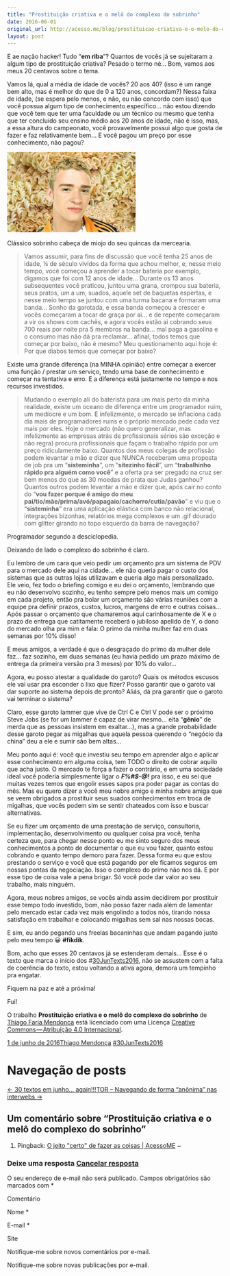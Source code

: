 ```yaml
---
title: "Prostituição criativa e o melô do complexo do sobrinho"
date: 2016-06-01
original_url: http://acesso.me/blog/prostituicao-criativa-e-o-melo-do-complexo-do-sobrinho/
layout: post
---
```


E ae nação hacker! Tudo “**em riba**”? Quantos de vocês já se sujeitaram a algum tipo de prostituição criativa? Pesado o termo né… Bom, vamos aos meus 20 centavos sobre o tema.

Vamos lá, qual a média de idade de vocês? 20 aos 40? (isso é um range bem alto, mas é melhor do que de 0 a 120 anos, concordam?) Nessa faixa de idade, (se espera pelo menos, e não, eu não concordo com isso) que você possua algum tipo de conhecimento específico… não estou dizendo que você tem que ter uma faculdade ou um técnico ou mesmo que tenha que ter concluído seu ensino médio aos 20 anos de idade, não é isso, mas, a essa altura do campeonato, você provavelmente possui algo que gosta de fazer e faz relativamente bem… E você pagou um preço por esse conhecimento, não pagou?

![Clássico sobrinho cabeça de miojo do seu quincas da mercearia.](/assets/images/images.duckduckgo.com_.jpg)

Clássico sobrinho cabeça de miojo do seu quincas da mercearia.

> Vamos assumir, para fins de discussão que você tenha 25 anos de idade, ¼ de século vivídos da forma que achou melhor, e, nesse meio tempo, você começou a aprender a tocar bateria por exemplo, digamos que foi com 12 anos de idade… Durante os 13 anos subsequentes você praticou, juntou uma grana, crompou sua bateria, seus pratos, um a um, suados, aquele set de baquetas espertas, e nesse meio tempo se juntou com uma turma bacana e formaram uma banda… Sonho da garotada, e essa banda começou a crescer e vocês começaram a tocar de graça por ai… e de repente começaram a vir os shows com cachês, e agora vocês estão ai cobrando seus 700 reais por noite pra 5 membros na banda… mal paga a gasolina e o consumo mas não dá pra reclamar… afinal, todos temos que começar por baixo, não é mesmo? Meu questionamento aqui hoje é: Por que diabos temos que começar por baixo?

Existe uma grande diferença (na MINHA opinião) entre começar a exercer uma função / prestar um serviço, tendo uma base de conhecimento e começar na tentativa e erro. E a diferença está justamente no tempo e nos recursos investidos.

> Mudando o exemplo alí do baterista para um mais perto da minha realidade, existe um oceano de diferença entre um programador ruim, um medíocre e um bom. E infelizmente, o mercado se inflaciona cada dia mais de programadores ruins e o próprio mercado pede cada vez mais por eles. Hoje o mercado (não quero generalizar, mas infelizmente as empresas atrás de profissionais sérios são exceção e não regra) procura profissionais que façam o trabalho rápido por um preço ridiculamente baixo. Quantos dos meus colegas de profissão podem levantar a mão e dizer que NUNCA receberam uma proposta de job pra um “**sisteminha**”, um “**sitezinho fácil**”, um “**trabalhinho rápido pra alguém como você**” e a oferta pra ser pregado na cruz ser bem menos do que as 30 moedas de prata que Judas ganhou? Quantos outros podem levantar a mão e dizer que, após cair no conto do “**vou fazer porque é amigo do meu pai/tio/mãe/prima/avó/papagaio/cachorro/cutia/pavão**” e viu que o “**sisteminha**” era uma aplicação elástica com banco não relacional, integrações bizonhas, relatórios mega complexos e um .gif dourado com glitter girando no topo esquerdo da barra de navegação?

Programador segundo a desciclopedia.

Deixando de lado o complexo do sobrinho é claro.

Eu lembro de um cara que veio pedir um orçamento pra um sistema de PDV para o mercado dele aqui na cidade… ele não queria pagar o custo dos sistemas que as outras lojas utilizavam e queria algo mais personalizado. Ele veio, fez todo o briefing comigo e eu dei o orçamento, lembrando que eu não desenvolvo sozinho, eu tenho sempre pelo menos mais um comigo em cada projeto, então pra bolar um orçamento são várias reuniões com a equipe pra definir prazos, custos, lucros, margens de erro e outras coisas… Após passar o orçamento que chamaremos aqui carinhosamente de X e o prazo de entrega que catitamente receberá o jubiloso apelido de Y, o dono do mercado olha pra mim e fala: O primo da minha mulher faz em duas semanas por 10% disso!

E meus amigos, a verdade é que o desgraçado do primo da mulher dele faz… faz sozinho, em duas semanas (eu havia pedido um prazo máximo de entrega da primeira versão pra 3 meses) por 10% do valor…

Agora, eu posso atestar a qualidade do garoto? Quais os métodos escusos ele vai usar pra esconder o lixo que fizer? Posso garantir que o garoto vai dar suporte ao sistema depois de pronto? Aliás, dá pra garantir que o garoto vai terminar o sistema?

Claro, esse garoto lammer que vive de Ctrl C e Ctrl V pode ser o próximo Steve Jobs (se for um lammer é capaz de virar mesmo… eita “**gênio**” de merda que as pessoas insistem em exaltar…), mas a grande probabilidade desse garoto pegar as migalhas que aquela pessoa querendo o “negócio da china” deu a ele e sumir são bem altas…

Meu ponto aqui é: você que investiu seu tempo em aprender algo e aplicar esse conhecimento em alguma coisa, tem TODO o direito de cobrar aquilo que acha justo. O mercado te força a fazer o contrário, e em uma sociedade ideal você poderia simplesmente ligar o ***F%#$-@!*** pra isso, e eu sei que muitas vezes temos que engolir esses sapos pra poder pagar as contas do mês. Mas eu quero dizer a você meu nobre amigo e minha nobre amiga que se veem obrigados a prostituir seus suados conhecimentos em troca de migalhas, que vocês podem sim se sentir chateados com isso e buscar alternativas.

Se eu fizer um orçamento de uma prestação de serviço, consultoria, implementação, desenvolvimento ou qualquer coisa pra você, tenha certeza que, para chegar nesse ponto eu me sinto seguro dos meus conhecimentos a ponto de documentar o que eu vou fazer, quanto estou cobrando e quanto tempo demoro para fazer. Dessa forma eu que estou prestando o serviço e você que está pagando por ele ficamos seguros em nossas pontas da negociação. Isso o complexo do primo não nos dá. E por esse tipo de coisa vale a pena brigar. Só você pode dar valor ao seu trabalho, mais ninguém.

Agora, meus nobres amigos, se vocês ainda assim decidirem por prostituir esse tempo todo investido, bom, não posso fazer nada além de lamentar pelo mercado estar cada vez mais engolindo a todos nós, tirando nossa satisfação em trabalhar e colocando migalhas sem sal nas nossas bocas.

E sim, eu ando pegando uns freelas bacaninhas que andam pagando justo pelo meu tempo 😀 **#fikdik**.

Bom, acho que esses 20 centavos já se estenderam demais… Esse é o texto que marca o início dos #[30JunTexts2016](https://web.archive.org/web/20170112191541/http://acesso.me/blog/?s=%2330JunTexts2016), não se assustem com a falta de coerência do texto, estou voltando a ativa agora, demora um tempinho pra engatar.

Fiquem na paz e até a próxima!

Fui!

O trabalho **Prostituição criativa e o melô do complexo do sobrinho** de [Thiago Faria Mendonça](https://web.archive.org/web/20170112191541/http://acesso.me/acesso/o-mundo-hacker/) está licenciado com uma Licença [Creative Commons — Atribuição 4.0 Internacional](https://web.archive.org/web/20170112191541/https://creativecommons.org/licenses/by/4.0/).

 [1 de junho de 2016](https://web.archive.org/web/20170112191541/http://acesso.me/blog/prostituicao-criativa-e-o-melo-do-complexo-do-sobrinho/ "12:00")[Thiago Mendonça](https://web.archive.org/web/20170112191541/http://acesso.me/blog/author/thiago/ "Ver todos os posts de Thiago Mendonça")  [#30JunTexts2016](https://web.archive.org/web/20170112191541/http://acesso.me/blog/tag/30juntexts2016/) 

# Navegação de posts

[← 30 textos em junho… again!!!](https://web.archive.org/web/20170112191541/http://acesso.me/blog/30-textos-em-junho-again/)[TOR – Navegando de forma “anônima” nas interwebs →](https://web.archive.org/web/20170112191541/http://acesso.me/blog/tor-navegando-de-forma-anonima-nas-interwebs/)

## Um comentário sobre “Prostituição criativa e o melô do complexo do sobrinho”

1. Pingback: [O jeito "certo" de fazer as coisas | AcessoME](https://web.archive.org/web/20170112191541/http://acesso.me/blog/o-jeito-certo-de-fazer-as-coisas/)  ~

### Deixe uma resposta [Cancelar resposta](/web/20170112191541/http://acesso.me/blog/prostituicao-criativa-e-o-melo-do-complexo-do-sobrinho/#respond)

O seu endereço de e-mail não será publicado. Campos obrigatórios são marcados com \*

Comentário

Nome \*

E-mail \*

Site

Notifique-me sobre novos comentários por e-mail.

Notifique-me sobre novas publicações por e-mail.